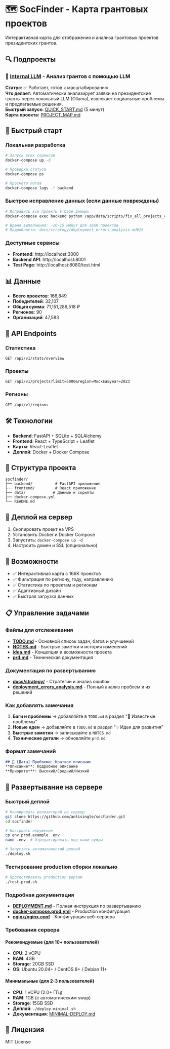 # 🗺️ SocFinder - Карта грантовых проектов

Интерактивная карта для отображения и анализа грантовых проектов президентских грантов.

## 🔍 Подпроекты

### 🤖 [Internal LLM](docs/internal_llm/README.md) - Анализ грантов с помощью LLM
**Статус:** ✅ Работает, готов к масштабированию  
**Что делает:** Автоматически анализирует заявки на президентские гранты через локальный LLM (Ollama), извлекает социальные проблемы и предлагаемые решения.  
**Быстрый запуск:** [QUICK_START.md](docs/internal_llm/QUICK_START.md) (5 минут)  
**Карта проекта:** [PROJECT_MAP.md](docs/internal_llm/PROJECT_MAP.md)

## 🚀 Быстрый старт

### Локальная разработка
```bash
# Запуск всех сервисов
docker-compose up -d

# Проверка статуса
docker-compose ps

# Просмотр логов
docker-compose logs -f backend
```

### Быстрое исправление данных (если данные повреждены)
```bash
# Исправить все проекты в базе данных
docker-compose exec backend python /app/data/scripts/fix_all_projects_csv.py

# Время выполнения: ~10-15 минут для 166K проектов
# Подробности: docs/strategy/deployment_errors_analysis.md#15
```

### Доступные сервисы
- **Frontend**: http://localhost:3000
- **Backend API**: http://localhost:8001
- **Test Page**: http://localhost:8080/test.html

## 📊 Данные

- **Всего проектов**: 166,849
- **Победителей**: 32,107
- **Общая сумма**: 71,151,289,518 ₽
- **Регионов**: 90
- **Организаций**: 47,583

## 🔧 API Endpoints

### Статистика
```
GET /api/v1/stats/overview
```

### Проекты
```
GET /api/v1/projects?limit=5000&region=Москва&year=2023
```

### Регионы
```
GET /api/v1/regions
```

## 🛠️ Технологии

- **Backend**: FastAPI + SQLite + SQLAlchemy
- **Frontend**: React + TypeScript + Leaflet
- **Карты**: React-Leaflet
- **Деплой**: Docker + Docker Compose

## 📁 Структура проекта

```
socfinder/
├── backend/          # FastAPI приложение
├── frontend/         # React приложение
├── data/            # Данные и скрипты
├── docker-compose.yml
└── README.md
```

## 🚀 Деплой на сервер

1. Скопировать проект на VPS
2. Установить Docker и Docker Compose
3. Запустить: `docker-compose up -d`
4. Настроить домен и SSL (опционально)

## 🎯 Возможности

- ✅ Интерактивная карта с 166K проектов
- ✅ Фильтрация по региону, году, направлению
- ✅ Статистика по проектам и регионам
- ✅ Адаптивный дизайн
- ✅ Быстрая загрузка данных

## 📋 Управление задачами

### Файлы для отслеживания
- **[TODO.md](TODO.md)** - Основной список задач, багов и улучшений
- **[NOTES.md](NOTES.md)** - Быстрые заметки и история изменений
- **[idea.md](idea.md)** - Концепция и возможности проекта
- **[prd.md](prd.md)** - Техническая документация

### Документация по развертыванию
- **[docs/strategy/](docs/strategy/)** - Стратегии и анализ ошибок
- **[deployment_errors_analysis.md](docs/strategy/deployment_errors_analysis.md)** - Полный анализ проблем и их решений

### Как добавлять замечания
1. **Баги и проблемы** → добавляйте в `TODO.md` в раздел "🐛 Известные проблемы"
2. **Новые идеи** → добавляйте в `TODO.md` в раздел "💡 Идеи для развития"  
3. **Быстрые заметки** → записывайте в `NOTES.md`
4. **Технические детали** → обновляйте `prd.md`

### Формат замечаний
```markdown
## 🐛 [Дата] Проблема: Краткое описание
**Описание**: Подробное описание
**Приоритет**: Высокий/Средний/Низкий
```

## 🚀 Развертывание на сервере

### Быстрый деплой
```bash
# Клонировать репозиторий на сервер
git clone https://github.com/antisingle/socfinder.git
cd socfinder

# Настроить окружение
cp env.prod.example .env
nano .env  # Отредактировать под ваши нужды

# Запустить автоматический деплой
./deploy.sh
```

### Тестирование production сборки локально
```bash
# Протестировать production версию
./test-prod.sh
```

### Подробная документация
- **[DEPLOYMENT.md](DEPLOYMENT.md)** - Полная инструкция по развертыванию
- **[docker-compose.prod.yml](docker-compose.prod.yml)** - Production конфигурация
- **[nginx/nginx.conf](nginx/nginx.conf)** - Конфигурация веб-сервера

### Требования сервера

#### Рекомендуемые (для 10+ пользователей)
- **CPU**: 2 vCPU
- **RAM**: 4GB  
- **Storage**: 20GB SSD
- **OS**: Ubuntu 20.04+ / CentOS 8+ / Debian 11+

#### Минимальные (для 2-3 пользователей)
- **CPU**: 1 vCPU (2.0+ ГГц)
- **RAM**: 1GB (с автоматическим swap)
- **Storage**: 15GB SSD
- **Деплой**: `./deploy-minimal.sh`
- **Документация**: [MINIMAL-DEPLOY.md](MINIMAL-DEPLOY.md)

## 📝 Лицензия

MIT License


